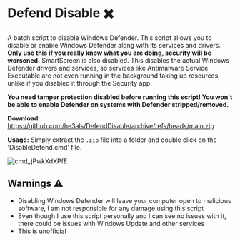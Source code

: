# Defend Disable ✖️
A batch script to disable Windows Defender. This script allows you to disable or enable Windows Defender along with its services and drivers. **Only use this if you really know what you are doing, security will be worsened.** SmartScreen is also disabled. This disables the actual Windows Defender drivers and services, so services like Antimalware Service Executable are not even running in the background taking up resources, unlike if you disabled it through the Security app.

**You need tamper protection disabled before running this script! You won't be able to enable Defender on systems with Defender stripped/removed.**

**Download:** https://github.com/he3als/DefendDisable/archive/refs/heads/main.zip

**Usage:** Simply extract the `.zip` file into a folder and double click on the 'DisableDefend.cmd' file.

![cmd_jPwkXdXPfE](https://user-images.githubusercontent.com/65787561/171380392-d09aae8b-cd9b-41ae-9297-d6c4c7fdf99e.png)

## Warnings ⚠️
- Disabling Windows Defender will leave your computer open to malicious software, I am not responsible for any damage using this script
- Even though I use this script personally and I can see no issues with it, there could be issues with Windows Update and other services
- This is unofficial